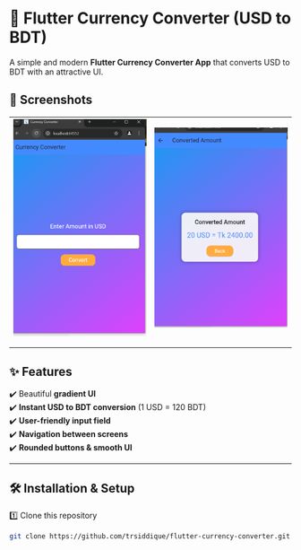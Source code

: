 # 💱 Flutter Currency Converter (USD to BDT)

A simple and modern **Flutter Currency Converter App** that converts USD to BDT with an attractive UI.  

## 📸 Screenshots

| ![s1](assets/s1.png) | ![s2](assets/s2.png) | 
|---|---|
---

## ✨ Features  

✔️ Beautiful **gradient UI**  
✔️ **Instant USD to BDT conversion** (1 USD = 120 BDT)  
✔️ **User-friendly input field**  
✔️ **Navigation between screens**  
✔️ **Rounded buttons & smooth UI**  

---

## 🛠️ Installation & Setup  

1️⃣ Clone this repository  
```sh
git clone https://github.com/trsiddique/flutter-currency-converter.git
